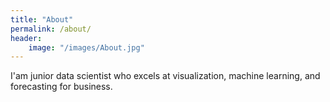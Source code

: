 ```yaml
---
title: "About"
permalink: /about/
header:
    image: "/images/About.jpg"
---
```


I'am junior data scientist who excels at visualization, machine learning, and forecasting for business.